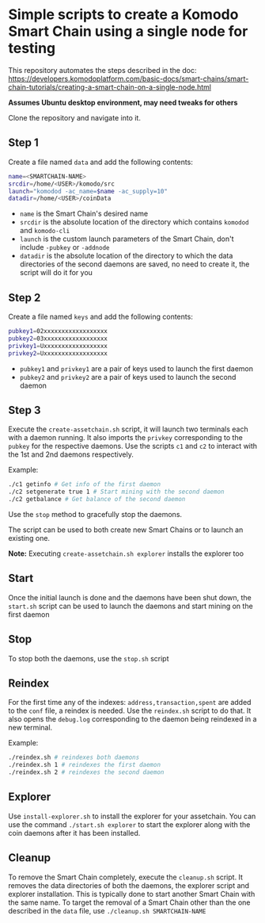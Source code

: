# Simple scripts to create a Komodo Smart Chain using a single node for testing

This repository automates the steps described in the doc: https://developers.komodoplatform.com/basic-docs/smart-chains/smart-chain-tutorials/creating-a-smart-chain-on-a-single-node.html

**Assumes Ubuntu desktop environment, may need tweaks for others**

Clone the repository and navigate into it.

## Step 1

Create a file named `data` and add the following contents:

```bash
name=<SMARTCHAIN-NAME>
srcdir=/home/<USER>/komodo/src
launch="komodod -ac_name=$name -ac_supply=10"
datadir=/home/<USER>/coinData
```

- `name` is the Smart Chain's desired name
- `srcdir` is the absolute location of the directory which contains `komodod` and `komodo-cli`
- `launch` is the custom launch parameters of the Smart Chain, don't include `-pubkey` or `-addnode`
- `datadir` is the absolute location of the directory to which the data directories of the second daemons are saved, no need to create it, the script will do it for you

## Step 2

Create a file named `keys` and add the following contents:

```bash
pubkey1=02xxxxxxxxxxxxxxxxxx
pubkey2=03xxxxxxxxxxxxxxxxxx
privkey1=Uxxxxxxxxxxxxxxxxxx
privkey2=Uxxxxxxxxxxxxxxxxxx
```

- `pubkey1` and `privkey1` are a pair of keys used to launch the first daemon
- `pubkey2` and `privkey2` are a pair of keys used to launch the second daemon

## Step 3

Execute the `create-assetchain.sh` script, it will launch two terminals each with a daemon running.
It also imports the `privkey` corresponding to the `pubkey` for the respective daemons.
Use the scripts `c1` and `c2` to interact with the 1st and 2nd daemons respectively.

Example:

```bash
./c1 getinfo # Get info of the first daemon
./c2 setgenerate true 1 # Start mining with the second daemon
./c2 getbalance # Get balance of the second daemon
```

Use the `stop` method to gracefully stop the daemons.

The script can be used to both create new Smart Chains or to launch an existing one.

**Note:** Executing `create-assetchain.sh explorer` installs the explorer too

## Start

Once the initial launch is done and the daemons have been shut down, the `start.sh` script can be used to launch the daemons and start mining on the first daemon

## Stop

To stop both the daemons, use the `stop.sh` script

## Reindex

For the first time any of the indexes: `address,transaction,spent` are added to the `conf` file, a reindex is needed. Use the `reindex.sh` script to do that. It also opens the `debug.log` corresponding to the daemon being reindexed in a new terminal.

Example:

```bash
./reindex.sh # reindexes both daemons
./reindex.sh 1 # reindexes the first daemon
./reindex.sh 2 # reindexes the second daemon
```

## Explorer

Use `install-explorer.sh` to install the explorer for your assetchain. You can use the command `./start.sh explorer` to start the explorer along with the coin daemons after it has been installed.

## Cleanup

To remove the Smart Chain completely, execute the `cleanup.sh` script. It removes the data directories of both the daemons, the explorer script and explorer installation. This is typically done to start another Smart Chain with the same name.
To target the removal of a Smart Chain other than the one described in the `data` file, use `./cleanup.sh SMARTCHAIN-NAME`
